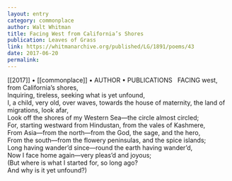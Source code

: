 ```yaml
---
layout: entry
category: commonplace
author: Walt Whitman
title: Facing West from California’s Shores
publication: Leaves of Grass
link: https://whitmanarchive.org/published/LG/1891/poems/43
date: 2017-06-20
permalink: 
---
```


[[2017]] • [[commonplace]] • AUTHOR • PUBLICATIONS 
 
FACING west, from California’s shores, 
<br>Inquiring, tireless, seeking what is yet unfound, 
<br>I, a child, very old, over waves, towards the house of maternity, the land of migrations, look afar, 
<br>Look off the shores of my Western Sea—the circle almost circled; 
<br>For, starting westward from Hindustan, from the vales of Kashmere, 
<br>From Asia—from the north—from the God, the sage, and the hero, 
<br>From the south—from the flowery peninsulas, and the spice islands; 
<br>Long having wander’d since—round the earth having wander’d, 
<br>Now I face home again—very pleas’d and joyous; 
<br>(But where is what I started for, so long ago? 
<br>And why is it yet unfound?) 
